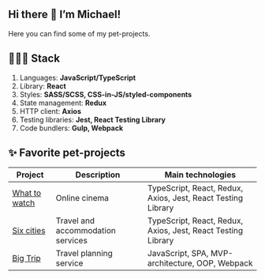 ## Hi there 👋 I’m Michael!
Here you can find some of my pet-projects.

## 👨🏽‍💻 Stack
1. Languages: **JavaScript/TypeScript**
2. Library: **React**
3. Styles: **SASS/SCSS, CSS-in-JS/styled-components**
4. State management: **Redux**
5. HTTP client: **Axios**
6. Testing libraries: **Jest, React Testing Library**
7. Code bundlers: **Gulp, Webpack**

## ✨ Favorite pet-projects

| Project | Description | Main technologies |
|---------|-------------|--------------|
| [What to watch](https://what-to-watch-deploy.netlify.app/) | Online cinema | TypeScript, React, Redux, Axios, Jest, React Testing Library |
| [Six cities](https://six-cities-deploy.netlify.app/) | Travel and accommodation services | TypeScript, React, Redux, Axios, Jest, React Testing Library |
| [Big Trip](https://michaelbezz.github.io/big-trip-18/) | Travel planning service | JavaScript, SPA, MVP-architecture, OOP, Webpack |
